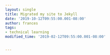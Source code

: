 ```yaml
---
layout: single
title: Migrated my site to Jekyll
date: '2019-10-12T09:55:00.001-08:00'
author: frances
tags:
- technical learning
modified_time: '2019-02-12T09:55:00.001-08:00'


---
```






```


